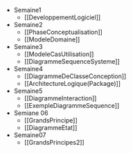 - Semaine1
	- [[DeveloppementLogiciel]]
- Semaine2
	- [[PhaseConceptualisation]]
	- [[ModeleDomaine]]
- Semaine3
	- [[ModeleCasUtilisation]]
	- [[DiagrammeSequenceSysteme]]
- Semaine4
	- [[DiagrammeDeClasseConception]]
	- [[ArchitectureLogique(Package)]]
- Semaine5
	- [[DiagrammeInteraction]]
	- [[ExempleDiagrammeSequence]]
- Semiane 06 
	- [[GrandsPrincipe]]
	- [[DiagrammeEtat]]
- Semaine07
	- [[GrandsPrincipes2]]

